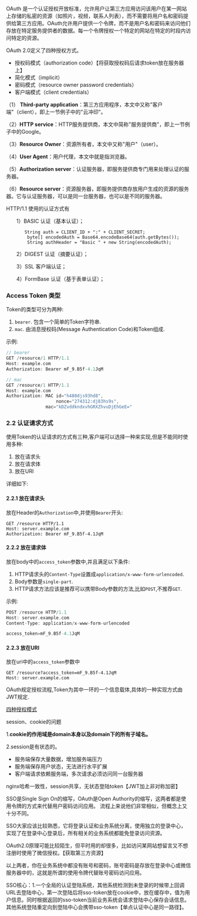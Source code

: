OAuth 是一个认证授权开放标准，允许用户让第三方应用访问该用户在某一网站上存储的私密的资源（如照片，视频，联系人列表），而不需要将用户名和密码提供给第三方应用。OAuth允许用户提供一个令牌，而不是用户名和密码来访问他们存放在特定服务提供者的数据。每一个令牌授权一个特定的网站在特定的时段内访问特定的资源。

OAuth 2.0定义了四种授权方式。

- 授权码模式（authorization code）【将获取授权码后请求token放在服务器上】
- 简化模式（implicit）
- 密码模式（resource owner password credentials）
- 客户端模式（client credentials）



（1） **Third-party application**：第三方应用程序，本文中又称"客户端"（client），即上一节例子中的"云冲印"。

（2）**HTTP service**：HTTP服务提供商，本文中简称"服务提供商"，即上一节例子中的Google。

（3）**Resource Owner**：资源所有者，本文中又称"用户"（user）。

（4）**User Agent**：用户代理，本文中就是指浏览器。

（5）**Authorization server**：认证服务器，即服务提供商专门用来处理认证的服务器。

（6）**Resource server**：资源服务器，即服务提供商存放用户生成的资源的服务器。它与认证服务器，可以是同一台服务器，也可以是不同的服务器。



HTTP/1.1 使用的认证方式有

　　1）BASIC 认证（基本认证）；

```
       String auth = CLIENT_ID + ":" + CLIENT_SECRET;
		byte[] encodedAuth = Base64.encodeBase64(auth.getBytes());
		String authHeader = "Basic " + new String(encodedAuth);
```

　　2）DIGEST 认证（摘要认证）；

　　3）SSL 客户端认证；

　　4）FormBase 认证（基于表单认证）；





### Access Token 类型

Token的类型可分为两种:

1. `bearer`. 包含一个简单的Token字符串.
2. `mac`. 由消息授权码(Message Authentication Code)和Token组成.

示例:



```objectivec
// bearer
GET /resource/1 HTTP/1.1
Host: example.com
Authorization: Bearer mF_9.B5f-4.1JqM

// mac     
GET /resource/1 HTTP/1.1
Host: example.com
Authorization: MAC id="h480djs93hd8",
                   nonce="274312:dj83hs9s",
               mac="kDZvddkndxvhGRXZhvuDjEhGeE="
```

### 2.2 认证请求方式

使用Token的认证请求的方式有三种,客户端可以选择一种来实现,但是不能同时使用多种:

1. 放在请求头
2. 放在请求体
3. 放在URI

详细如下:

#### 2.2.1 放在请求头

放在Header的`Authorization`中,并使用`Bearer`开头:



```undefined
GET /resource HTTP/1.1
Host: server.example.com
Authorization: Bearer mF_9.B5f-4.1JqM
```

#### 2.2.2 放在请求体

放在body中的`access_token`参数中,并且满足以下条件:

1. HTTP请求头的`Content-Type`设置成`application/x-www-form-urlencoded`.
2. Body参数是`single-part`.
3. HTTP请求方法应该是推荐可以携带Body参数的方法,比如`POST`,不推荐`GET`.

示例:



```dart
POST /resource HTTP/1.1
Host: server.example.com
Content-Type: application/x-www-form-urlencoded

access_token=mF_9.B5f-4.1JqM
```

#### 2.2.3 放在URI

放在uri中的`access_token`参数中



```undefined
GET /resource?access_token=mF_9.B5f-4.1JqM
Host: server.example.com
```



OAuth规定授权流程,Token为其中一环的一个信息载体,具体的一种实现方式由JWT规定.





[四种授权模式](https://www.cnblogs.com/wudimanong/p/10821215.html)





session、cookie的问题

1.**cookie的作用域是domain本身以及domain下的所有子域名。**

2.session是有状态的。

- 服务端保存大量数据，增加服务端压力
- 服务端保存用户状态，无法进行水平扩展
- 客户端请求依赖服务端，多次请求必须访问同一台服务器

​      nginx哈希一致性，session共享，无状态登陆token【JWT加上非对称加密】





SSO是Single Sign On的缩写，OAuth是Open Authority的缩写，这两者都是使用令牌的方式来代替用户密码访问应用。 流程上来说他们非常相似，但概念上又十分不同。

 SSO大家应该比较熟悉，它将登录认证和业务系统分离，使用独立的登录中心，实现了在登录中心登录后，所有相关的业务系统都能免登录访问资源。

 OAuth2.0原理可能比较陌生，但平时用的却很多，比如访问某网站想留言又不想注册时使用了微信授权。【获取第三方资源】

以上两者，你在业务系统中都没有账号和密码，账号密码是存放在登录中心或微信服务器中的，这就是所谓的使用令牌代替账号密码访问应用。

SSO核心：1.一个全局的认证登陆系统，其他系统检测到未登录的时候带上回调URL去登陆中心，第一次登陆后将sso-token放在cookie中，放在缓存中，值为用户信息。同时根据返回的sso-token当前业务系统会请求登陆中心保存会话信息。其他系统登陆重定向到登陆中心会携带sso-token【单点认证中心是同一路径】。